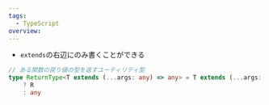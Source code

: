 ```yaml
---
tags:
  - TypeScript
overview:
---
```

- `extends`の右辺にのみ書くことができる
```ts
// ある関数の戻り値の型を返すユーティリティ型
type ReturnType<T extends (...args: any) => any> = T extends (...args: any) => infer R // 関数の戻り値を推論してRに代入
	? R
	: any


```